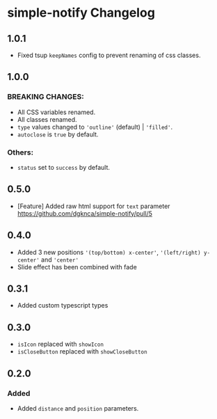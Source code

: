 # simple-notify Changelog

## 1.0.1

- Fixed tsup `keepNames` config to prevent renaming of css classes.

## 1.0.0

### BREAKING CHANGES:

- All CSS variables renamed.
- All classes renamed.
- `type` values changed to `'outline'` (default) | `'filled'`.
- `autoclose` is `true` by default.

### Others:
- `status` set to `success` by default.

## 0.5.0

- [Feature] Added raw html support for `text` parameter https://github.com/dgknca/simple-notify/pull/5

## 0.4.0

- Added 3 new positions `'(top/bottom) x-center'`, `'(left/right) y-center'` and `'center'`
- Slide effect has been combined with fade

## 0.3.1

- Added custom typescript types

## 0.3.0

- `isIcon` replaced with `showIcon`
- `isCloseButton` replaced with `showCloseButton`

## 0.2.0

### Added

- Added `distance` and `position` parameters.
